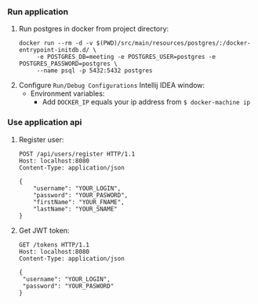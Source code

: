 ### Run application

1. Run postgres in docker from project directory:
   ```
   docker run --rm -d -v $(PWD)/src/main/resources/postgres/:/docker-entrypoint-initdb.d/ \
        -e POSTGRES_DB=meeting -e POSTGRES_USER=postgres -e POSTGRES_PASSWORD=postgres \
        --name psql -p 5432:5432 postgres
   ```
2. Configure `Run/Debug Configurations` Intellij IDEA window:
    * Environment variables:
        * Add `DOCKER_IP` equals your ip address from `$ docker-machine ip`

### Use application api

1. Register user:
   ```
   POST /api/users/register HTTP/1.1
   Host: localhost:8080
   Content-Type: application/json
   
   {
       "username": "YOUR_LOGIN",
       "password": "YOUR_PASWORD",
       "firstName": "YOUR_FNAME",
       "lastName": "YOUR_SNAME"
   }
   ```
2. Get JWT token:
   ```
   GET /tokens HTTP/1.1
   Host: localhost:8080
   Content-Type: application/json
   
   {
   	"username": "YOUR_LOGIN",
   	"password": "YOUR_PASWORD"
   }
   ```
